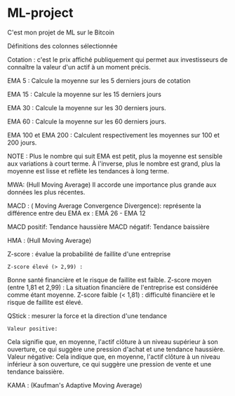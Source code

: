 # ML-project

C'est mon projet de ML sur le Bitcoin

Définitions des colonnes sélectionnée

Cotation  : c'est le prix affiché publiquement qui permet aux investisseurs de connaître la valeur d'un actif à un moment précis.


EMA 5 : Calcule la moyenne sur les 5 derniers jours de cotation

EMA 15 : Calcule la moyenne sur les 15 derniers jours

EMA 30 : Calcule la moyenne sur les 30 derniers jours.

EMA 60 : Calcule la moyenne sur les 60 derniers jours. 

EMA 100 et EMA 200 : Calculent respectivement les moyennes sur 100 et 200 jours.

NOTE : 
Plus le nombre qui suit EMA est petit, plus la moyenne est sensible aux variations à court terme. À l'inverse, plus le nombre est grand, plus la moyenne est lisse et reflète les tendances à long terme.


 MWA:  (Hull Moving Average)
Il accorde une importance plus grande aux données les plus récentes.


MACD : ( Moving Average Convergence Divergence):
	représente la différence entre deu EMA 
	ex : EMA 26 - EMA 12

MACD positif: Tendance haussière
MACD négatif: Tendance baissière

HMA : (Hull Moving Average)

Z-score : évalue la probabilité de faillite d'une entreprise

	Z-score élevé (> 2,99) : 
Bonne santé financière et le risque de faillite est faible.
	Z-score moyen (entre 1,81 et 2,99) : 
La situation financière de l'entreprise est considérée comme étant moyenne. 
Z-score faible (< 1,81) : 
difficulté financière et le risque de faillite est élevé.



QStick  : mesurer la force et la direction d'une tendance

	Valeur positive: 
Cela signifie que, en moyenne, l'actif clôture à un niveau supérieur à son ouverture, ce qui suggère une pression d'achat et une tendance haussière.
Valeur négative: 
Cela indique que, en moyenne, l'actif clôture à un niveau inférieur à son ouverture, ce qui suggère une pression de vente et une tendance baissière.

KAMA : (Kaufman's Adaptive Moving Average)


